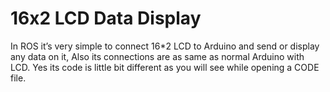 # 16x2 LCD Data Display

In ROS it’s very simple to connect 16*2 LCD to Arduino and send or display any data on it,
Also its connections are as same as normal Arduino with LCD. Yes its code is little bit different as you will see while opening a CODE file.

